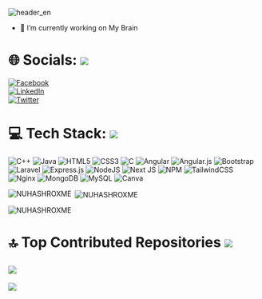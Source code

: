 ![header_en](https://user-images.githubusercontent.com/106915718/198326774-149c62f7-c4b3-4978-a8a9-976b06631ba2.svg)

- 🔭 I’m currently working on My Brain 




# 🌐 Socials: ![](https://i.imgur.com/waxVImv.png)
[![Facebook](https://img.shields.io/badge/Facebook-%231877F2.svg?logo=Facebook&logoColor=white)](https://facebook.com/YashNuhash)</br>
[![LinkedIn](https://img.shields.io/badge/LinkedIn-%230077B5.svg?logo=linkedin&logoColor=white)](https://linkedin.com/in/YashNuhash)
</br>
[![Twitter](https://img.shields.io/badge/Twitter-%231DA1F2.svg?logo=Twitter&logoColor=white)](https://twitter.com/yashNuhash) 


# 💻 Tech Stack: ![](https://i.imgur.com/waxVImv.png)
![C++](https://img.shields.io/badge/c++-%2300599C.svg?style=flat&logo=c%2B%2B&logoColor=white) ![Java](https://img.shields.io/badge/java-%23ED8B00.svg?style=flat&logo=java&logoColor=white) ![HTML5](https://img.shields.io/badge/html5-%23E34F26.svg?style=flat&logo=html5&logoColor=white) ![CSS3](https://img.shields.io/badge/css3-%231572B6.svg?style=flat&logo=css3&logoColor=white) ![C](https://img.shields.io/badge/c-%2300599C.svg?style=flat&logo=c&logoColor=white) ![Angular](https://img.shields.io/badge/angular-%23DD0031.svg?style=flat&logo=angular&logoColor=white) ![Angular.js](https://img.shields.io/badge/angular.js-%23E23237.svg?style=flat&logo=angularjs&logoColor=white) ![Bootstrap](https://img.shields.io/badge/bootstrap-%23563D7C.svg?style=flat&logo=bootstrap&logoColor=white) ![Laravel](https://img.shields.io/badge/laravel-%23FF2D20.svg?style=flat&logo=laravel&logoColor=white) ![Express.js](https://img.shields.io/badge/express.js-%23404d59.svg?style=flat&logo=express&logoColor=%2361DAFB) ![NodeJS](https://img.shields.io/badge/node.js-6DA55F?style=flat&logo=node.js&logoColor=white) ![Next JS](https://img.shields.io/badge/Next-black?style=flat&logo=next.js&logoColor=white) ![NPM](https://img.shields.io/badge/NPM-%23000000.svg?style=flat&logo=npm&logoColor=white) ![TailwindCSS](https://img.shields.io/badge/tailwindcss-%2338B2AC.svg?style=flat&logo=tailwind-css&logoColor=white) ![Nginx](https://img.shields.io/badge/nginx-%23009639.svg?style=flat&logo=nginx&logoColor=white) ![MongoDB](https://img.shields.io/badge/MongoDB-%234ea94b.svg?style=flat&logo=mongodb&logoColor=white) ![MySQL](https://img.shields.io/badge/mysql-%2300f.svg?style=flat&logo=mysql&logoColor=white) ![Canva](https://img.shields.io/badge/Canva-%2300C4CC.svg?style=flat&logo=Canva&logoColor=white)


<p><img align="left" src="https://github-readme-stats.vercel.app/api/top-langs?username=YashNuhash&show_icons=true&locale=en&layout=compact" alt="NUHASHROXME" /></p>

<p>&nbsp;<img align="center" src="https://github-readme-stats.vercel.app/api?username=YashNuhash&show_icons=true&locale=en" alt="NUHASHROXME" /></p>

<p><img align="center" src="https://github-readme-streak-stats.herokuapp.com/?user=YashNuhash&" alt="NUHASHROXME" /></p>

# 🔝 Top Contributed Repositories ![](https://i.imgur.com/waxVImv.png)
![](https://github-contributor-stats.vercel.app/api?username=YashNuhash&limit=5&theme=flat&combine_all_yearly_contributions=true)
---
[![](https://visitcount.itsvg.in/api?id=YashNuhash&icon=0&color=0)](https://visitcount.itsvg.in)
